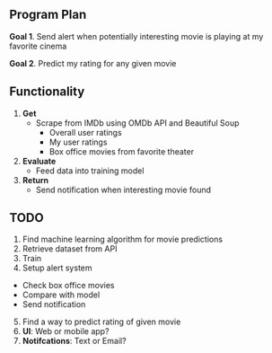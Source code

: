 ## Program Plan
**Goal 1**. Send alert when potentially interesting movie is playing at my favorite cinema

**Goal 2**. Predict my rating for any given movie

## Functionality
1. **Get**
   * Scrape from IMDb using OMDb API and Beautiful Soup
     - Overall user ratings
     - My user ratings
     - Box office movies from favorite theater
2. **Evaluate**
    * Feed data into training model
3. **Return**
    * Send notification when interesting movie found


## TODO
1. Find machine learning algorithm for movie predictions
2. Retrieve dataset from API
3. Train
4. Setup alert system
  - Check box office movies
  - Compare with model
  - Send notification
5. Find a way to predict rating of given movie
6. **UI**: Web or mobile app?
7. **Notifcations**: Text or Email?
